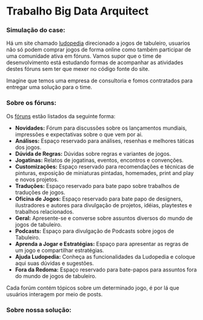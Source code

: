 # Trabalho Big Data Arquitect

<h3>Simulação do case:</h3>

Há um site chamado <a href="https://ludopedia.com.br/">ludopedia</a> direcionado a jogos de tabuleiro, usuarios não só podem comprar jogos de forma online como também participar de uma comunidade ativa em fóruns. Vamos supor que o time de desenvolvimento está estudando formas de acompanhar as atividades destes fóruns sem ter que mexer no código fonte do site. 

Imagine que temos uma empresa de consultoria e fomos contratados para entregar uma solução para o time.

<h3>Sobre os fóruns:</h3>

Os <a href="https://ludopedia.com.br/forum?v=foruns">fóruns</a> estão listados da seguinte forma:

* <b>Novidades:</b> Fórum para discussões sobre os lançamentos mundiais, impressões e expectativas sobre o que vem por ai.
* <b>Análises:</b> Espaço reservado para análises, resenhas e melhores táticas dos jogos.
* <b>Dúvida de Regras:</b> Dúvidas sobre regras e variantes de jogos.
* <b>Jogatinas:</b> Relatos de jogatinas, eventos, encontros e convenções.
* <b>Customizações:</b> Espaço reservado para recomendações e técnicas de pinturas, exposição de miniaturas pintadas, homemades, print and play e novos projetos.
* <b>Traduções:</b> Espaço reservado para bate papo sobre trabalhos de traduções de jogos.
* <b>Oficina de Jogos:</b> Espaço reservado para bate papo de designers, ilustradores e autores para divulgação de projetos, idéias, playtestes e trabalhos relacionados.
* <b>Geral:</b> Apresente-se e converse sobre assuntos diversos do mundo de jogos de tabuleiro.
* <b>Podcasts:</b> Espaço para divulgação de Podcasts sobre jogos de Tabuleiro.
* <b>Aprenda a Jogar e Estratégias:</b> Espaço para apresentar as regras de um jogo e compartilhar estratégias.
* <b>Ajuda Ludopedia:</b> Conheça as funcionalidades da Ludopedia e coloque aqui suas dúvidas e sugestões.
* <b>Fora da Redoma:</b> Espaço reservado para bate-papos para assuntos fora do mundo de jogos de tabuleiro.

Cada forúm contém tópicos sobre um determinado jogo, é por lá que usuários interagem por meio de posts.

<h3>Sobre nossa solução:</h3>

